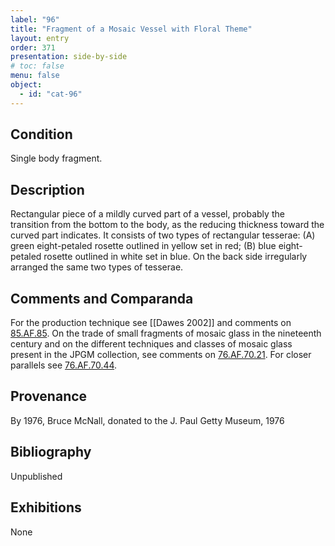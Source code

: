 ```yaml
---
label: "96"
title: "Fragment of a Mosaic Vessel with Floral Theme"
layout: entry
order: 371
presentation: side-by-side
# toc: false
menu: false
object:
  - id: "cat-96"
---
```


## Condition

Single body fragment.

## Description

Rectangular piece of a mildly curved part of a vessel, probably the transition from the bottom to the body, as the reducing thickness toward the curved part indicates. It consists of two types of rectangular tesserae: (A) green eight-petaled rosette outlined in yellow set in red; (B) blue eight-petaled rosette outlined in white set in blue. On the back side irregularly arranged the same two types of tesserae.

## Comments and Comparanda

For the production technique see [[Dawes 2002]] and comments on [85.AF.85](#cat). On the trade of small fragments of mosaic glass in the nineteenth century and on the different techniques and classes of mosaic glass present in the JPGM collection, see comments on [76.AF.70.21](#cat). For closer parallels see [76.AF.70.44](#cat).

## Provenance

By 1976, Bruce McNall, donated to the J. Paul Getty Museum, 1976

## Bibliography

Unpublished

## Exhibitions

None
